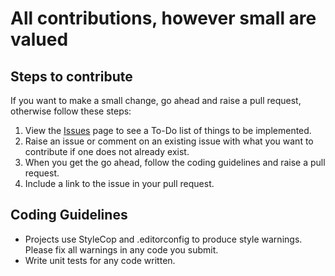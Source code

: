 # All contributions, however small are valued

## Steps to contribute

If you want to make a small change, go ahead and raise a pull request, otherwise follow these steps:

1. View the [Issues](https://github.com/storm-software/storm-stack/issues) page to see a To-Do list of things to be implemented.
2. Raise an issue or comment on an existing issue with what you want to contribute if one does not already exist.
3. When you get the go ahead, follow the coding guidelines and raise a pull request.
4. Include a link to the issue in your pull request.

## Coding Guidelines

- Projects use StyleCop and .editorconfig to produce style warnings. Please fix all warnings in any code you submit.
- Write unit tests for any code written.
